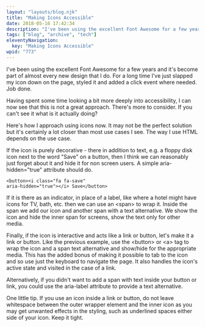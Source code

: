 ```yaml
---
layout: "layouts/blog.njk"
title: "Making Icons Accessible"
date: 2018-05-16 17:42:34
description: "I've been using the excellent Font Awesome for a few years and it's become part of almost every new design that I do"
tags: ["blog", "archive", "tech"]
eleventyNavigation:
  key: "Making Icons Accessible"
wpid: "773"
---
```


I've been using the excellent Font Awesome for a few years and it's become part of almost every new design that I do. For a long time I've just slapped my icon down on the page, styled it and added a click event where needed. Job done.

Having spent some time looking a bit more deeply into accessibility, I can now see that this is not a great approach. There's more to consider. If you can't see it what is it actually doing?

Here's how I approach using icons now. It may not be the perfect solution but it's certainly a lot closer than most use cases I see. The way I use HTML depends on the use case.

If the icon is purely decorative - there in addition to text, e.g. a floppy disk icon next to the word "Save" on a button, then I think we can reasonably just forget about it and hide it for non screen users. A simple aria-hidden="true" attribute should do.

<code>&lt;button&gt;&lt;i class="fa fa-save" aria-hidden="true"&gt;&lt;/i&gt; Save&lt;/button&gt;</code>

If it is there as an indicator, in place of a label, like where a hotel might have icons for TV, bath, etc. then we can use an &lt;span&gt; to wrap it. Inside the span we add our icon and another span with a text alternative. We show the icon and hide the inner span for screens, show the text only for other media.

Finally, if the icon is interactive and acts like a link or button, let's make it a link or button. Like the previous example, use the &lt;button&gt; or &lt;a&gt; tag to wrap the icon and a span text alternative and show/hide for the appropriate media. This has the added bonus of making it possible to tab to the icon and so use just the keyboard to navigate the page. It also handles the icon's active state and visited in the case of a link.

Alternatively, if you didn't want to add a span with text inside your button or link, you could use the aria-label attribute to provide a text alternative.

One little tip. If you use an icon inside a link or button, do not leave whitespace between the outer wrapper element and the inner icon as you may get unwanted effects in the styling, such as underlined spaces either side of your icon. Keep it tight.
